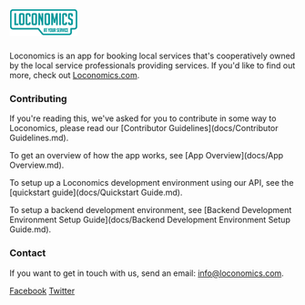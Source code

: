 <h1><a href="https://loconomics.com"> <img src="app/source/images/logo-large.png" alt="Loconomics"/></a> </h1>

Loconomics is an app for booking local services that's cooperatively owned by the local service professionals providing services. If you'd like to find out more, check out [Loconomics.com](https://loconomics.com).

### Contributing

If you're reading this, we've asked for you to contribute in some way to Loconomics, please read our [Contributor Guidelines](docs/Contributor Guidelines.md).

To get an overview of how the app works, see [App Overview](docs/App Overview.md).

To setup up a Loconomics development environment using our API, see the [quickstart guide](docs/Quickstart Guide.md).

To setup a backend development environment, see [Backend Development Environment Setup Guide](docs/Backend Development Environment Setup Guide.md).

### Contact

If you want to get in touch with us, send an email: [info@loconomics.com](mailto:info@loconomics.com).

[Facebook](https://facebook.com/Loconomics) [Twitter](https://twitter.com/Loconomics)

